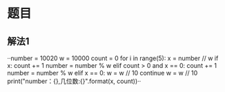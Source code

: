 # 题目
## 解法1 
··number = 10020
w = 10000
count = 0
for i in range(5):
    x = number // w
    if x:
        count += 1
        number = number % w
    elif count > 0 and x == 0:
        count += 1
        number = number % w
    elif x == 0:
        w = w // 10
        continue
    w = w // 10
    print("number：{},几位数:{}".format(x, count))··
